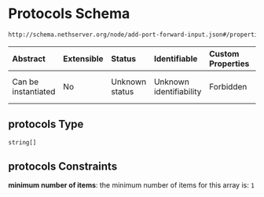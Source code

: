 # Protocols Schema

```txt
http://schema.nethserver.org/node/add-port-forward-input.json#/properties/protocols
```



| Abstract            | Extensible | Status         | Identifiable            | Custom Properties | Additional Properties | Access Restrictions | Defined In                                                                               |
| :------------------ | :--------- | :------------- | :---------------------- | :---------------- | :-------------------- | :------------------ | :--------------------------------------------------------------------------------------- |
| Can be instantiated | No         | Unknown status | Unknown identifiability | Forbidden         | Allowed               | none                | [add-port-forward-input.json\*](node/add-port-forward-input.json "open original schema") |

## protocols Type

`string[]`

## protocols Constraints

**minimum number of items**: the minimum number of items for this array is: `1`
